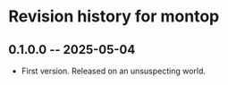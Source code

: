 # Revision history for montop

## 0.1.0.0 -- 2025-05-04

* First version. Released on an unsuspecting world.
